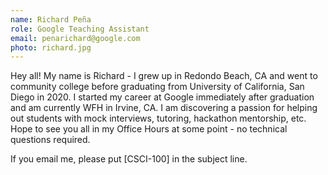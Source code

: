 ```yaml
---
name: Richard Peña
role: Google Teaching Assistant
email: penarichard@google.com
photo: richard.jpg
---
```

Hey all! My name is Richard - I grew up in Redondo Beach, CA and went to community college before graduating from University of California, San Diego in 2020. I started my career at Google immediately after graduation and am currently WFH in Irvine, CA. I am discovering a passion for helping out students with mock interviews, tutoring, hackathon mentorship, etc. Hope to see you all in my Office Hours at some point - no technical questions required. 

If you email me, please put [CSCI-100] in the subject line.
